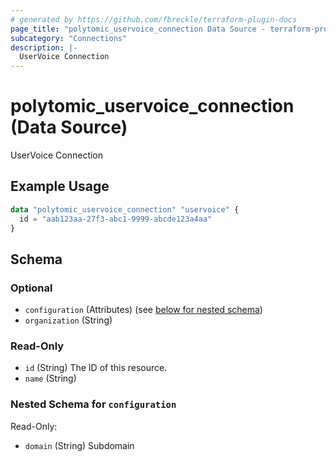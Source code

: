 ```yaml
---
# generated by https://github.com/fbreckle/terraform-plugin-docs
page_title: "polytomic_uservoice_connection Data Source - terraform-provider-polytomic"
subcategory: "Connections"
description: |-
  UserVoice Connection
---
```


# polytomic_uservoice_connection (Data Source)

UserVoice Connection

## Example Usage

```terraform
data "polytomic_uservoice_connection" "uservoice" {
  id = "aab123aa-27f3-abc1-9999-abcde123a4aa"
}
```

<!-- schema generated by tfplugindocs -->
## Schema

### Optional

- `configuration` (Attributes) (see [below for nested schema](#nestedatt--configuration))
- `organization` (String)

### Read-Only

- `id` (String) The ID of this resource.
- `name` (String)

<a id="nestedatt--configuration"></a>
### Nested Schema for `configuration`

Read-Only:

- `domain` (String) Subdomain


